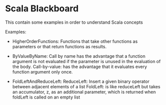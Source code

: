 # Scala Blackboard

This contain some examples in order to understand Scala concepts

 Examples:

- HigherOrderFunctions: Functions that take other functions as parameters or that return functions as results.

- ByValueByName:
                 Call by name has the advantage that a function argument is not evaluated if the parameter is unused in the evaluation of the body.
                 Call-by-value: has the advantage that it evaluates every function argument only once.

- FoldLeftAndReduceLeft:
                  ReduceLeft: Insert a given binary operator between adjacent elements of a list
                  FoldLeft: is like reduceLeft but takes an accumulator, z, as an additional parameter, which is returned when foldLeft is called on an empty list